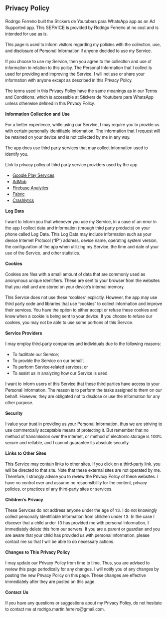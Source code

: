  <html>
    <head>
      <meta charset='utf-8'>
      <meta name='viewport' content='width=device-width'>
      <title>Stickers de Youtubers para WhatsApp - Privacy Policy</title>
      <style> body { font-family: 'Helvetica Neue', Helvetica, Arial, sans-serif; padding:1em; } </style>
    </head>
    <body>
    <h2>Privacy Policy</h2> <p> Rodrigo Ferreiro built the Stickers de Youtubers para WhatsApp app as an Ad Supported app. This SERVICE is provided by
                    Rodrigo Ferreiro at no cost and is intended for use as is.
                  </p> <p>This page is used to inform visitors regarding my policies with the collection, use, and disclosure
                    of Personal Information if anyone decided to use my Service.
                  </p> <p>If you choose to use my Service, then you agree to the collection and use of information in
                    relation to this policy. The Personal Information that I collect is used for providing and improving
                    the Service. I will not use or share your information with anyone except as described
                    in this Privacy Policy.
                  </p> <p>The terms used in this Privacy Policy have the same meanings as in our Terms and Conditions, which is
                    accessible at Stickers de Youtubers para WhatsApp unless otherwise defined in this Privacy Policy.
                  </p> <p><strong>Information Collection and Use</strong></p> <p>For a better experience, while using our Service, I may require you to provide us with certain
                    personally identifiable information. The information that I request will be retained on your device and is not collected by me in any way.
                  </p> <p>The app does use third party services that may collect information used to identify you.</p> <div><p>Link to privacy policy of third party service providers used by the app</p> <ul><li><a href="https://www.google.com/policies/privacy/" target="_blank">Google Play Services</a></li><li><a href="https://support.google.com/admob/answer/6128543?hl=en" target="_blank">AdMob</a></li><li><a href="https://firebase.google.com/policies/analytics" target="_blank">Firebase Analytics</a></li><!----><li><a href="https://fabric.io/privacy" target="_blank">Fabric</a></li><li><a href="http://try.crashlytics.com/terms/privacy-policy.pdf" target="_blank">Crashlytics</a></li><!----><!----><!----></ul></div> <p><strong>Log Data</strong></p> <p> I want to inform you that whenever you use my Service, in a case of
                    an error in the app I collect data and information (through third party products) on your phone
                    called Log Data. This Log Data may include information such as your device Internet Protocol (“IP”) address,
                    device name, operating system version, the configuration of the app when utilizing my Service,
                    the time and date of your use of the Service, and other statistics.
                  </p> <p><strong>Cookies</strong></p> <p>Cookies are files with a small amount of data that are commonly used as anonymous unique identifiers.
                    These are sent to your browser from the websites that you visit and are stored on your device's internal
                    memory.
                  </p> <p>This Service does not use these “cookies” explicitly. However, the app may use third party code and
                    libraries that use “cookies” to collect information and improve their services. You have the option to
                    either accept or refuse these cookies and know when a cookie is being sent to your device. If you choose
                    to refuse our cookies, you may not be able to use some portions of this Service.
                  </p> <p><strong>Service Providers</strong></p> <p> I may employ third-party companies and individuals due to the following reasons:</p> <ul><li>To facilitate our Service;</li> <li>To provide the Service on our behalf;</li> <li>To perform Service-related services; or</li> <li>To assist us in analyzing how our Service is used.</li></ul> <p> I want to inform users of this Service that these third parties have access to
                    your Personal Information. The reason is to perform the tasks assigned to them on our behalf. However,
                    they are obligated not to disclose or use the information for any other purpose.
                  </p> <p><strong>Security</strong></p> <p> I value your trust in providing us your Personal Information, thus we are striving
                    to use commercially acceptable means of protecting it. But remember that no method of transmission over
                    the internet, or method of electronic storage is 100% secure and reliable, and I cannot guarantee
                    its absolute security.
                  </p> <p><strong>Links to Other Sites</strong></p> <p>This Service may contain links to other sites. If you click on a third-party link, you will be directed
                    to that site. Note that these external sites are not operated by me. Therefore, I strongly
                    advise you to review the Privacy Policy of these websites. I have no control over
                    and assume no responsibility for the content, privacy policies, or practices of any third-party sites
                    or services.
                  </p> <p><strong>Children’s Privacy</strong></p> <p>These Services do not address anyone under the age of 13. I do not knowingly collect
                    personally identifiable information from children under 13. In the case I discover that a child
                    under 13 has provided me with personal information, I immediately delete this from
                    our servers. If you are a parent or guardian and you are aware that your child has provided us with personal
                    information, please contact me so that I will be able to do necessary actions.
                  </p> <p><strong>Changes to This Privacy Policy</strong></p> <p> I may update our Privacy Policy from time to time. Thus, you are advised to review
                    this page periodically for any changes. I will notify you of any changes by posting
                    the new Privacy Policy on this page. These changes are effective immediately after they are posted on
                    this page.
                  </p> <p><strong>Contact Us</strong></p> <p>If you have any questions or suggestions about my Privacy Policy, do not hesitate to contact
                    me at rodrigo.martin.ferreiro@gmail.com.
    </body>
    </html>
